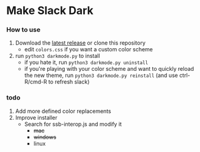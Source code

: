 # Make Slack Dark
### How to use
1. Download the [latest release](https://github.com/DariusMiu/Slack-Dark-Mode/releases) or clone this repository
	- edit `colors.css` if you want a custom color scheme
2. run `python3 darkmode.py` to install
	- if you hate it, run `python3 darkmode.py uninstall`
	- if you're playing with your color scheme and want to quickly reload the new theme, run `python3 darkmode.py reinstall` (and use ctrl-R/cmd-R to refresh slack)

### todo
1. Add more defined color replacements
2. Improve installer
	- Search for ssb-interop.js and modify it
		+ ~~mac~~
		+ ~~windows~~
		+ linux

